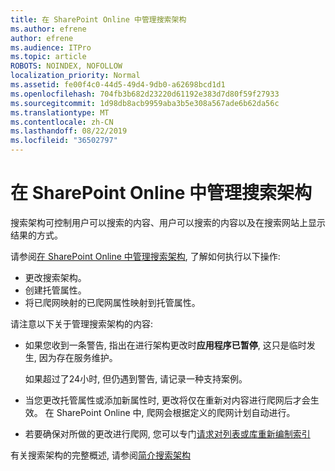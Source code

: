 ```yaml
---
title: 在 SharePoint Online 中管理搜索架构
ms.author: efrene
author: efrene
ms.audience: ITPro
ms.topic: article
ROBOTS: NOINDEX, NOFOLLOW
localization_priority: Normal
ms.assetid: fe00f4c0-44d5-49d4-9db0-a62698bcd1d1
ms.openlocfilehash: 704fb3b682d23220d61192e383d7d80f59f27933
ms.sourcegitcommit: 1d98db8acb9959aba3b5e308a567ade6b62da56c
ms.translationtype: MT
ms.contentlocale: zh-CN
ms.lasthandoff: 08/22/2019
ms.locfileid: "36502797"
---
```

# <a name="manage-search-schema-in-sharepoint-online"></a>在 SharePoint Online 中管理搜索架构

搜索架构可控制用户可以搜索的内容、用户可以搜索的内容以及在搜索网站上显示结果的方式。 

请参阅[在 SharePoint Online 中管理搜索架构](https://docs.microsoft.com/sharepoint/manage-search-schema), 了解如何执行以下操作: 
- 更改搜索架构。
- 创建托管属性。
- 将已爬网映射的已爬网属性映射到托管属性。

请注意以下关于管理搜索架构的内容:

- 如果您收到一条警告, 指出在进行架构更改时**应用程序已暂停**, 这只是临时发生, 因为存在服务维护。 

    如果超过了24小时, 但仍遇到警告, 请记录一种支持案例。
- 当您更改托管属性或添加新属性时, 更改将仅在重新对内容进行爬网后才会生效。 在 SharePoint Online 中, 爬网会根据定义的爬网计划自动进行。
- 若要确保对所做的更改进行爬网, 您可以专门[请求对列表或库重新编制索引](https://docs.microsoft.com/sharepoint/manage-search-schema#request-re-indexing-of-a-document-library-or-list) 

有关搜索架构的完整概述, 请参阅[简介搜索架构](https://blogs.technet.microsoft.com/tothesharepoint/2012/11/25/introducing-search-schema-for-sharepoint-2013/) 


